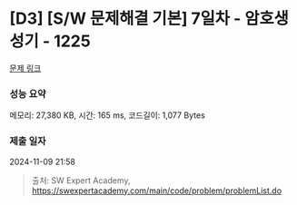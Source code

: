 # [D3] [S/W 문제해결 기본] 7일차 - 암호생성기 - 1225 

[문제 링크](https://swexpertacademy.com/main/code/problem/problemDetail.do?contestProbId=AV14uWl6AF0CFAYD) 

### 성능 요약

메모리: 27,380 KB, 시간: 165 ms, 코드길이: 1,077 Bytes

### 제출 일자

2024-11-09 21:58



> 출처: SW Expert Academy, https://swexpertacademy.com/main/code/problem/problemList.do